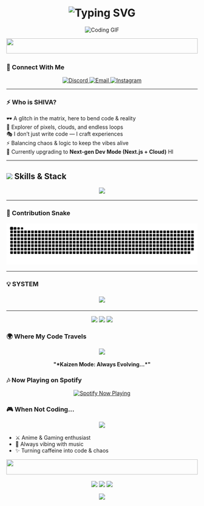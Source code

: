 <h1 align="center">
  <img src="https://readme-typing-svg.demolab.com?font=Fira+Code&weight=600&size=30&duration=2000&pause=800&color=39FF14&center=true&vCenter=true&width=600&lines=System+Online...;User:+SHIVA;Role:+Python+%26+Frontend+Dev;Status:+Always+Learning+%F0%9F%9A%80" alt="Typing SVG" />
</h1>

<p align="center">
  <img src="yama.gif" width="400" alt="Coding GIF"/>
</p>

<p align="center">
  <img src="https://i.imgur.com/dBaSKWF.gif" height="40" width="100%">
</p>

### 🔗 Connect With Me
<p align="center">
  <a href="https://discord.com/users/1266765091903246410" target="_blank">
    <img src="https://cdn-icons-png.flaticon.com/512/5968/5968756.png" width="50" title="Discord"/>
  </a>
  <a href="mailto:shivsonar73@gmail.com" target="_blank">
    <img src="https://cdn-icons-png.flaticon.com/512/732/732200.png" width="50" title="Email"/>
  </a>
  <a href="https://instagram.com/shiva__realm" target="_blank">
    <img src="https://cdn-icons-png.flaticon.com/512/2111/2111463.png" width="50" title="Instagram"/>
  </a>
</p>




---

### ⚡ Who is SHIVA?
🕶️ A glitch in the matrix, here to bend code & reality  
🌌 Explorer of pixels, clouds, and endless loops  
🎭 I don’t just write code — I craft experiences  
⚡ Balancing chaos & logic to keep the vibes alive  
🚀 Currently upgrading to **Next-gen Dev Mode (Next.js + Cloud)**  HI


---

## <img src="https://media2.giphy.com/media/QssGEmpkyEOhBCb7e1/giphy.gif" width="25"> <b>Skills & Stack</b>
<p align="center">
  <img src="https://skillicons.dev/icons?i=html,css,js,ts,react,python,mysql,mongodb,appwrite,git,gcp,firebase&perline=6" />
</p>

---

### 🐍 Contribution Snake
<p align="center">
  <img src="https://github.com/Platane/snk/raw/output/github-contribution-grid-snake.svg" />
</p>

---

### 💡 SYSTEM 
<h3 align="center">
  <img src="https://readme-typing-svg.herokuapp.com?font=Fira+Code&size=24&duration=2000&pause=1000&color=ff0066&center=true&vCenter=true&width=500&lines=System+Online...;User:+SHIVA;Status:+Chaotic+Good;Mode:+NextGen+Developer" />
</h3>

---
<p align="center">
  <img src="https://img.shields.io/badge/Frontend-Vibes-A020F0?style=for-the-badge&logo=react&logoColor=white" />
  <img src="https://img.shields.io/badge/Python-Magic-306998?style=for-the-badge&logo=python&logoColor=white" />
  <img src="https://img.shields.io/badge/Next.js-Explorer-black?style=for-the-badge&logo=next.js&logoColor=white" />
</p>

### 🌍 Where My Code Travels
<p align="center">
  <img src="https://github-profile-summary-cards.vercel.app/api/cards/profile-details?username=heyyyshiva&theme=chartreuse_dark" />
</p>


<p align="center">
  <b>"*Kaizen Mode: Always Evolving...*"</b>
</p>

### 🎶 Now Playing on Spotify
<p align="center">
  <a href="https://open.spotify.com/user/your_spotify_username">
    <img src="https://novatorem.vercel.app/api/spotify" alt="Spotify Now Playing" width="400" />
  </a>
</p>

### 🎮 When Not Coding...
<p align="center">
  <img src="https://media.giphy.com/media/Lny6Rw04nsOOc/giphy.gif" width="250">
</p>

- ⚔️ Anime & Gaming enthusiast  
- 🎵 Always vibing with music  
- ✨ Turning caffeine into code & chaos  

<p align="center">
  <img src="https://i.imgur.com/dBaSKWF.gif" height="40" width="100%">
</p>

<p align="center">
  <img src="https://img.shields.io/badge/Made%20With-Coffee-ff9800?style=for-the-badge&logo=buymeacoffee&logoColor=white"/>
  <img src="https://img.shields.io/badge/Coded%20In-Vibes-9b59b6?style=for-the-badge&logo=apachespark&logoColor=white"/>
  <img src="https://img.shields.io/badge/Lives%20On-Spotify-1DB954?style=for-the-badge&logo=spotify&logoColor=white"/>
</p>

<p align="center">
  <img src="https://github-widgetbox.vercel.app/api/profile?username=heyyyshiva&theme=radical&data=followers,repositories,stars,commits" />
</p>





